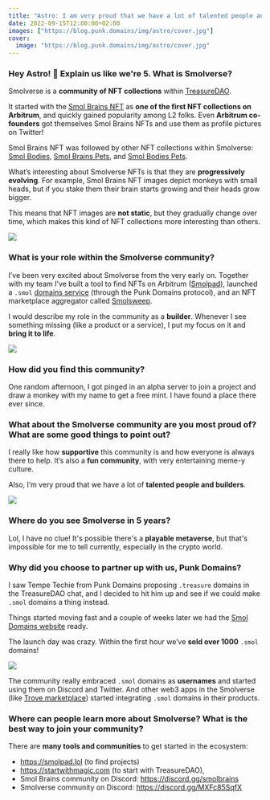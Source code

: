 ```yaml
---
title: "Astro: I am very proud that we have a lot of talented people and builders"
date: 2022-09-15T12:00:00+02:00
images: ["https://blog.punk.domains/img/astro/cover.jpg"]
cover:
  image: "https://blog.punk.domains/img/astro/cover.jpg"
---
```


### Hey Astro! 👋 Explain us like we're 5. What is Smolverse?

Smolverse is a **community of NFT collections** within [TreasureDAO](https://treasure.lol/). 

It started with the [Smol Brains NFT](https://trove.treasure.lol/collection/smol-brains) as **one of the first NFT collections on Arbitrum**, and quickly gained popularity among L2 folks. Even **Arbitrum co-founders** got themselves Smol Brains NFTs and use them as profile pictures on Twitter!

Smol Brains NFT was followed by other NFT collections within Smolverse: [Smol Bodies](https://trove.treasure.lol/collection/smol-bodies), [Smol Brains Pets](https://trove.treasure.lol/collection/smol-brains-pets), and [Smol Bodies Pets](https://trove.treasure.lol/collection/smol-bodies-pets).

What’s interesting about Smolverse NFTs is that they are **progressively evolving**. For example, Smol Brains NFT images depict monkeys with small heads, but if you stake them their brain starts growing and their heads grow bigger. 

This means that NFT images are **not static**, but they gradually change over time, which makes this kind of NFT collections more interesting than others.

![](/img/astro/harry-steven.jpg)

### What is your role within the Smolverse community?

I’ve been very excited about Smolverse from the very early on. Together with my team I’ve built a tool to find NFTs on Arbitrum ([Smolpad](https://smolpad.lol)), launched a `.smol` [domains service](http://smol.domains/) (through the Punk Domains protocol), and an NFT marketplace aggregator called [Smolsweep](https://www.smolsweep.lol/).

I would describe my role in the community as a **builder**. Whenever I see something missing (like a product or a service), I put my focus on it and **bring it to life**.

![](/img/astro/astro-twitter.png)

### How did you find this community?

One random afternoon, I got pinged in an alpha server to join a project and draw a monkey with my name to get a free mint. I have found a place there ever since.

### What about the Smolverse community are you most proud of? What are some good things to point out?

I really like how **supportive** this community is and how everyone is always there to help. It’s also a **fun community**, with very entertaining meme-y culture.

Also, I’m very proud that we have a lot of **talented people and builders**.

![](/img/astro/smolverse.jpg)

### Where do you see Smolverse in 5 years?

Lol, I have no clue! It's possible there's a **playable metaverse**, but that's impossible for me to tell currently, especially in the crypto world.

### Why did you choose to partner up with us, Punk Domains?

I saw Tempe Techie from Punk Domains proposing `.treasure` domains in the TreasureDAO chat, and I decided to hit him up and see if we could make `.smol` domains a thing instead. 

Things started moving fast and a couple of weeks later we had the [Smol Domains website](https://smol.domains) ready. 

The launch day was crazy. Within the first hour we’ve **sold over 1000** `.smol` domains!

![](/img/astro/smol-domains.png)

The community really embraced `.smol` domains as **usernames** and started using them on Discord and Twitter. And other web3 apps in the Smolverse (like [Trove marketplace](https://trove.treasure.lol/)) started integrating `.smol` domains in their products.

### Where can people learn more about Smolverse? What is the best way to join your community?

There are **many tools and communities** to get started in the ecosystem:

- https://smolpad.lol (to find projects) 
- https://startwithmagic.com (to start with TreasureDAO),
- Smol Brains community on Discord: https://discord.gg/smolbrains 
- Smolverse community on Discord: https://discord.gg/MXFc85SqfX 

